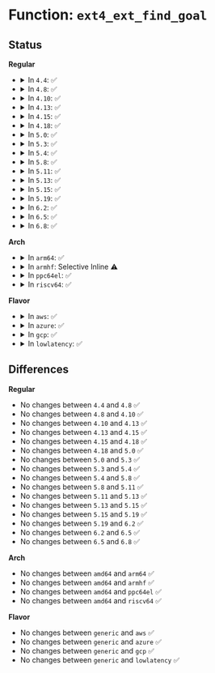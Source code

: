 # Function: <code>ext4_ext_find_goal</code>

## Status
<b>Regular</b>
<ul>
<li>
<details>
<summary>In <code>4.4</code>: ✅</summary>

```c
ext4_fsblk_t ext4_ext_find_goal(struct inode *inode, struct ext4_ext_path *path, ext4_lblk_t block);
```

**Collision:** Unique Static

**Inline:** No

**Transformation:** False

**Instances:**

```
In fs/ext4/extents.c (ffffffff812c26a0)
Location: fs/ext4/extents.c:177
Inline: False
Direct callers:
  - fs/ext4/extents.c:ext4_ext_insert_extent
  - fs/ext4/extents.c:ext4_ext_map_blocks
```
**Symbols:**

```
ffffffff812c26a0-ffffffff812c2701: ext4_ext_find_goal (STB_LOCAL)
```
</details>
</li>
<li>
<details>
<summary>In <code>4.8</code>: ✅</summary>

```c
ext4_fsblk_t ext4_ext_find_goal(struct inode *inode, struct ext4_ext_path *path, ext4_lblk_t block);
```

**Collision:** Unique Static

**Inline:** No

**Transformation:** False

**Instances:**

```
In fs/ext4/extents.c (ffffffff812f2020)
Location: fs/ext4/extents.c:182
Inline: False
Direct callers:
  - fs/ext4/extents.c:ext4_ext_map_blocks
  - fs/ext4/extents.c:ext4_ext_insert_extent
```
**Symbols:**

```
ffffffff812f2020-ffffffff812f2080: ext4_ext_find_goal (STB_LOCAL)
```
</details>
</li>
<li>
<details>
<summary>In <code>4.10</code>: ✅</summary>

```c
ext4_fsblk_t ext4_ext_find_goal(struct inode *inode, struct ext4_ext_path *path, ext4_lblk_t block);
```

**Collision:** Unique Static

**Inline:** No

**Transformation:** False

**Instances:**

```
In fs/ext4/extents.c (ffffffff81307ff0)
Location: fs/ext4/extents.c:182
Inline: False
Direct callers:
  - fs/ext4/extents.c:ext4_ext_map_blocks
  - fs/ext4/extents.c:ext4_ext_insert_extent
```
**Symbols:**

```
ffffffff81307ff0-ffffffff81308050: ext4_ext_find_goal (STB_LOCAL)
```
</details>
</li>
<li>
<details>
<summary>In <code>4.13</code>: ✅</summary>

```c
ext4_fsblk_t ext4_ext_find_goal(struct inode *inode, struct ext4_ext_path *path, ext4_lblk_t block);
```

**Collision:** Unique Static

**Inline:** No

**Transformation:** False

**Instances:**

```
In fs/ext4/extents.c (ffffffff812e67b0)
Location: fs/ext4/extents.c:182
Inline: False
Direct callers:
  - fs/ext4/extents.c:ext4_ext_map_blocks
  - fs/ext4/extents.c:ext4_ext_insert_extent
```
**Symbols:**

```
ffffffff812e67b0-ffffffff812e680b: ext4_ext_find_goal (STB_LOCAL)
```
</details>
</li>
<li>
<details>
<summary>In <code>4.15</code>: ✅</summary>

```c
ext4_fsblk_t ext4_ext_find_goal(struct inode *inode, struct ext4_ext_path *path, ext4_lblk_t block);
```

**Collision:** Unique Static

**Inline:** No

**Transformation:** False

**Instances:**

```
In fs/ext4/extents.c (ffffffff8130b1c0)
Location: fs/ext4/extents.c:182
Inline: False
Direct callers:
  - fs/ext4/extents.c:ext4_ext_map_blocks
  - fs/ext4/extents.c:ext4_ext_insert_extent
```
**Symbols:**

```
ffffffff8130b1c0-ffffffff8130b21b: ext4_ext_find_goal (STB_LOCAL)
```
</details>
</li>
<li>
<details>
<summary>In <code>4.18</code>: ✅</summary>

```c
ext4_fsblk_t ext4_ext_find_goal(struct inode *inode, struct ext4_ext_path *path, ext4_lblk_t block);
```

**Collision:** Unique Static

**Inline:** No

**Transformation:** False

**Instances:**

```
In fs/ext4/extents.c (ffffffff81339170)
Location: fs/ext4/extents.c:170
Inline: False
Direct callers:
  - fs/ext4/extents.c:ext4_ext_map_blocks
  - fs/ext4/extents.c:ext4_ext_split
```
**Symbols:**

```
ffffffff81339170-ffffffff813391cb: ext4_ext_find_goal (STB_LOCAL)
```
</details>
</li>
<li>
<details>
<summary>In <code>5.0</code>: ✅</summary>

```c
ext4_fsblk_t ext4_ext_find_goal(struct inode *inode, struct ext4_ext_path *path, ext4_lblk_t block);
```

**Collision:** Unique Static

**Inline:** No

**Transformation:** False

**Instances:**

```
In fs/ext4/extents.c (ffffffff81350430)
Location: fs/ext4/extents.c:170
Inline: False
Direct callers:
  - fs/ext4/extents.c:ext4_ext_map_blocks
  - fs/ext4/extents.c:ext4_ext_split
```
**Symbols:**

```
ffffffff81350430-ffffffff8135048b: ext4_ext_find_goal (STB_LOCAL)
```
</details>
</li>
<li>
<details>
<summary>In <code>5.3</code>: ✅</summary>

```c
ext4_fsblk_t ext4_ext_find_goal(struct inode *inode, struct ext4_ext_path *path, ext4_lblk_t block);
```

**Collision:** Unique Static

**Inline:** No

**Transformation:** False

**Instances:**

```
In fs/ext4/extents.c (ffffffff813790f0)
Location: fs/ext4/extents.c:170
Inline: False
Direct callers:
  - fs/ext4/extents.c:ext4_ext_map_blocks
  - fs/ext4/extents.c:ext4_ext_split
```
**Symbols:**

```
ffffffff813790f0-ffffffff8137914b: ext4_ext_find_goal (STB_LOCAL)
```
</details>
</li>
<li>
<details>
<summary>In <code>5.4</code>: ✅</summary>

```c
ext4_fsblk_t ext4_ext_find_goal(struct inode *inode, struct ext4_ext_path *path, ext4_lblk_t block);
```

**Collision:** Unique Static

**Inline:** No

**Transformation:** False

**Instances:**

```
In fs/ext4/extents.c (ffffffff813914a0)
Location: fs/ext4/extents.c:170
Inline: False
Direct callers:
  - fs/ext4/extents.c:ext4_ext_map_blocks
  - fs/ext4/extents.c:ext4_ext_split
```
**Symbols:**

```
ffffffff813914a0-ffffffff813914fb: ext4_ext_find_goal (STB_LOCAL)
```
</details>
</li>
<li>
<details>
<summary>In <code>5.8</code>: ✅</summary>

```c
ext4_fsblk_t ext4_ext_find_goal(struct inode *inode, struct ext4_ext_path *path, ext4_lblk_t block);
```

**Collision:** Unique Static

**Inline:** No

**Transformation:** False

**Instances:**

```
In fs/ext4/extents.c (ffffffff813dd000)
Location: fs/ext4/extents.c:177
Inline: False
Direct callers:
  - fs/ext4/extents.c:ext4_ext_map_blocks
  - fs/ext4/extents.c:ext4_ext_split
```
**Symbols:**

```
ffffffff813dd000-ffffffff813dd05b: ext4_ext_find_goal (STB_LOCAL)
```
</details>
</li>
<li>
<details>
<summary>In <code>5.11</code>: ✅</summary>

```c
ext4_fsblk_t ext4_ext_find_goal(struct inode *inode, struct ext4_ext_path *path, ext4_lblk_t block);
```

**Collision:** Unique Static

**Inline:** No

**Transformation:** False

**Instances:**

```
In fs/ext4/extents.c (ffffffff813ee920)
Location: fs/ext4/extents.c:177
Inline: False
Direct callers:
  - fs/ext4/extents.c:ext4_ext_map_blocks
  - fs/ext4/extents.c:ext4_ext_split
```
**Symbols:**

```
ffffffff813ee920-ffffffff813ee97b: ext4_ext_find_goal (STB_LOCAL)
```
</details>
</li>
<li>
<details>
<summary>In <code>5.13</code>: ✅</summary>

```c
ext4_fsblk_t ext4_ext_find_goal(struct inode *inode, struct ext4_ext_path *path, ext4_lblk_t block);
```

**Collision:** Unique Static

**Inline:** No

**Transformation:** False

**Instances:**

```
In fs/ext4/extents.c (ffffffff813f4ef0)
Location: fs/ext4/extents.c:177
Inline: False
Direct callers:
  - fs/ext4/extents.c:ext4_ext_map_blocks
  - fs/ext4/extents.c:ext4_ext_split
```
**Symbols:**

```
ffffffff813f4ef0-ffffffff813f4f4b: ext4_ext_find_goal (STB_LOCAL)
```
</details>
</li>
<li>
<details>
<summary>In <code>5.15</code>: ✅</summary>

```c
ext4_fsblk_t ext4_ext_find_goal(struct inode *inode, struct ext4_ext_path *path, ext4_lblk_t block);
```

**Collision:** Unique Static

**Inline:** No

**Transformation:** False

**Instances:**

```
In fs/ext4/extents.c (ffffffff81447140)
Location: fs/ext4/extents.c:191
Inline: False
Direct callers:
  - fs/ext4/extents.c:ext4_ext_map_blocks
  - fs/ext4/extents.c:ext4_ext_split
```
**Symbols:**

```
ffffffff81447140-ffffffff8144719b: ext4_ext_find_goal (STB_LOCAL)
```
</details>
</li>
<li>
<details>
<summary>In <code>5.19</code>: ✅</summary>

```c
ext4_fsblk_t ext4_ext_find_goal(struct inode *inode, struct ext4_ext_path *path, ext4_lblk_t block);
```

**Collision:** Unique Static

**Inline:** No

**Transformation:** False

**Instances:**

```
In fs/ext4/extents.c (ffffffff814c3450)
Location: fs/ext4/extents.c:191
Inline: False
Direct callers:
  - fs/ext4/extents.c:ext4_ext_map_blocks
  - fs/ext4/extents.c:ext4_ext_split
```
**Symbols:**

```
ffffffff814c3450-ffffffff814c34db: ext4_ext_find_goal (STB_LOCAL)
```
</details>
</li>
<li>
<details>
<summary>In <code>6.2</code>: ✅</summary>

```c
ext4_fsblk_t ext4_ext_find_goal(struct inode *inode, struct ext4_ext_path *path, ext4_lblk_t block);
```

**Collision:** Unique Static

**Inline:** No

**Transformation:** False

**Instances:**

```
In fs/ext4/extents.c (ffffffff8155b880)
Location: fs/ext4/extents.c:210
Inline: False
Direct callers:
  - fs/ext4/extents.c:ext4_ext_map_blocks
  - fs/ext4/extents.c:ext4_ext_split
```
**Symbols:**

```
ffffffff8155b880-ffffffff8155b90b: ext4_ext_find_goal (STB_LOCAL)
```
</details>
</li>
<li>
<details>
<summary>In <code>6.5</code>: ✅</summary>

```c
ext4_fsblk_t ext4_ext_find_goal(struct inode *inode, struct ext4_ext_path *path, ext4_lblk_t block);
```

**Collision:** Unique Static

**Inline:** No

**Transformation:** False

**Instances:**

```
In fs/ext4/extents.c (ffffffff815936a0)
Location: fs/ext4/extents.c:210
Inline: False
Direct callers:
  - fs/ext4/extents.c:ext4_ext_map_blocks
  - fs/ext4/extents.c:ext4_ext_split
```
**Symbols:**

```
ffffffff815936a0-ffffffff8159372b: ext4_ext_find_goal (STB_LOCAL)
```
</details>
</li>
<li>
<details>
<summary>In <code>6.8</code>: ✅</summary>

```c
ext4_fsblk_t ext4_ext_find_goal(struct inode *inode, struct ext4_ext_path *path, ext4_lblk_t block);
```

**Collision:** Unique Static

**Inline:** No

**Transformation:** False

**Instances:**

```
In fs/ext4/extents.c (ffffffff815cc390)
Location: fs/ext4/extents.c:210
Inline: False
Direct callers:
  - fs/ext4/extents.c:ext4_ext_map_blocks
  - fs/ext4/extents.c:ext4_ext_split
```
**Symbols:**

```
ffffffff815cc390-ffffffff815cc41b: ext4_ext_find_goal (STB_LOCAL)
```
</details>
</li>
</ul>
<b>Arch</b>
<ul>
<li>
<details>
<summary>In <code>arm64</code>: ✅</summary>

```c
ext4_fsblk_t ext4_ext_find_goal(struct inode *inode, struct ext4_ext_path *path, ext4_lblk_t block);
```

**Collision:** Unique Static

**Inline:** No

**Transformation:** False

**Instances:**

```
In fs/ext4/extents.c (ffff800010464098)
Location: fs/ext4/extents.c:170
Inline: False
Direct callers:
  - fs/ext4/extents.c:ext4_ext_map_blocks
  - fs/ext4/extents.c:ext4_ext_split
```
**Symbols:**

```
ffff800010464098-ffff800010464140: ext4_ext_find_goal (STB_LOCAL)
```
</details>
</li>
<li>
<details>
<summary>In <code>armhf</code>: Selective Inline ⚠️</summary>

```c
ext4_fsblk_t ext4_ext_find_goal(struct inode *inode, struct ext4_ext_path *path, ext4_lblk_t block);
```

**Collision:** Unique Static

**Inline:** Selective

**Transformation:** False

**Instances:**

```
In fs/ext4/extents.c (c0625440)
Location: fs/ext4/extents.c:170
Inline: True
Direct callers:
  - fs/ext4/extents.c:ext4_ext_map_blocks
  - fs/ext4/extents.c:ext4_ext_split
```
**Symbols:**

```
c0625440-c06254d0: ext4_ext_find_goal (STB_LOCAL)
```
</details>
</li>
<li>
<details>
<summary>In <code>ppc64el</code>: ✅</summary>

```c
ext4_fsblk_t ext4_ext_find_goal(struct inode *inode, struct ext4_ext_path *path, ext4_lblk_t block);
```

**Collision:** Unique Static

**Inline:** No

**Transformation:** False

**Instances:**

```
In fs/ext4/extents.c (c0000000005820e0)
Location: fs/ext4/extents.c:170
Inline: False
Direct callers:
  - fs/ext4/extents.c:ext4_ext_map_blocks
  - fs/ext4/extents.c:ext4_ext_split
```
**Symbols:**

```
c0000000005820e0-c000000000582188: ext4_ext_find_goal (STB_LOCAL)
```
</details>
</li>
<li>
<details>
<summary>In <code>riscv64</code>: ✅</summary>

```c
ext4_fsblk_t ext4_ext_find_goal(struct inode *inode, struct ext4_ext_path *path, ext4_lblk_t block);
```

**Collision:** Unique Static

**Inline:** No

**Transformation:** False

**Instances:**

```
In fs/ext4/extents.c (ffffffe0002f2ef6)
Location: fs/ext4/extents.c:170
Inline: False
Direct callers:
  - fs/ext4/extents.c:ext4_ext_map_blocks
  - fs/ext4/extents.c:ext4_ext_split
```
**Symbols:**

```
ffffffe0002f2ef6-ffffffe0002f2f9c: ext4_ext_find_goal (STB_LOCAL)
```
</details>
</li>
</ul>
<b>Flavor</b>
<ul>
<li>
<details>
<summary>In <code>aws</code>: ✅</summary>

```c
ext4_fsblk_t ext4_ext_find_goal(struct inode *inode, struct ext4_ext_path *path, ext4_lblk_t block);
```

**Collision:** Unique Static

**Inline:** No

**Transformation:** False

**Instances:**

```
In fs/ext4/extents.c (ffffffff81389a80)
Location: fs/ext4/extents.c:170
Inline: False
Direct callers:
  - fs/ext4/extents.c:ext4_ext_map_blocks
  - fs/ext4/extents.c:ext4_ext_split
```
**Symbols:**

```
ffffffff81389a80-ffffffff81389adb: ext4_ext_find_goal (STB_LOCAL)
```
</details>
</li>
<li>
<details>
<summary>In <code>azure</code>: ✅</summary>

```c
ext4_fsblk_t ext4_ext_find_goal(struct inode *inode, struct ext4_ext_path *path, ext4_lblk_t block);
```

**Collision:** Unique Static

**Inline:** No

**Transformation:** False

**Instances:**

```
In fs/ext4/extents.c (ffffffff8137a510)
Location: fs/ext4/extents.c:170
Inline: False
Direct callers:
  - fs/ext4/extents.c:ext4_ext_map_blocks
  - fs/ext4/extents.c:ext4_ext_split
```
**Symbols:**

```
ffffffff8137a510-ffffffff8137a56b: ext4_ext_find_goal (STB_LOCAL)
```
</details>
</li>
<li>
<details>
<summary>In <code>gcp</code>: ✅</summary>

```c
ext4_fsblk_t ext4_ext_find_goal(struct inode *inode, struct ext4_ext_path *path, ext4_lblk_t block);
```

**Collision:** Unique Static

**Inline:** No

**Transformation:** False

**Instances:**

```
In fs/ext4/extents.c (ffffffff813873e0)
Location: fs/ext4/extents.c:170
Inline: False
Direct callers:
  - fs/ext4/extents.c:ext4_ext_map_blocks
  - fs/ext4/extents.c:ext4_ext_split
```
**Symbols:**

```
ffffffff813873e0-ffffffff8138743b: ext4_ext_find_goal (STB_LOCAL)
```
</details>
</li>
<li>
<details>
<summary>In <code>lowlatency</code>: ✅</summary>

```c
ext4_fsblk_t ext4_ext_find_goal(struct inode *inode, struct ext4_ext_path *path, ext4_lblk_t block);
```

**Collision:** Unique Static

**Inline:** No

**Transformation:** False

**Instances:**

```
In fs/ext4/extents.c (ffffffff8139b0c0)
Location: fs/ext4/extents.c:170
Inline: False
Direct callers:
  - fs/ext4/extents.c:ext4_ext_map_blocks
  - fs/ext4/extents.c:ext4_ext_split
```
**Symbols:**

```
ffffffff8139b0c0-ffffffff8139b11b: ext4_ext_find_goal (STB_LOCAL)
```
</details>
</li>
</ul>

## Differences
<b>Regular</b>
<ul>
<li>
No changes between <code>4.4</code> and <code>4.8</code> ✅
</li>
<li>
No changes between <code>4.8</code> and <code>4.10</code> ✅
</li>
<li>
No changes between <code>4.10</code> and <code>4.13</code> ✅
</li>
<li>
No changes between <code>4.13</code> and <code>4.15</code> ✅
</li>
<li>
No changes between <code>4.15</code> and <code>4.18</code> ✅
</li>
<li>
No changes between <code>4.18</code> and <code>5.0</code> ✅
</li>
<li>
No changes between <code>5.0</code> and <code>5.3</code> ✅
</li>
<li>
No changes between <code>5.3</code> and <code>5.4</code> ✅
</li>
<li>
No changes between <code>5.4</code> and <code>5.8</code> ✅
</li>
<li>
No changes between <code>5.8</code> and <code>5.11</code> ✅
</li>
<li>
No changes between <code>5.11</code> and <code>5.13</code> ✅
</li>
<li>
No changes between <code>5.13</code> and <code>5.15</code> ✅
</li>
<li>
No changes between <code>5.15</code> and <code>5.19</code> ✅
</li>
<li>
No changes between <code>5.19</code> and <code>6.2</code> ✅
</li>
<li>
No changes between <code>6.2</code> and <code>6.5</code> ✅
</li>
<li>
No changes between <code>6.5</code> and <code>6.8</code> ✅
</li>
</ul>
<b>Arch</b>
<ul>
<li>
No changes between <code>amd64</code> and <code>arm64</code> ✅
</li>
<li>
No changes between <code>amd64</code> and <code>armhf</code> ✅
</li>
<li>
No changes between <code>amd64</code> and <code>ppc64el</code> ✅
</li>
<li>
No changes between <code>amd64</code> and <code>riscv64</code> ✅
</li>
</ul>
<b>Flavor</b>
<ul>
<li>
No changes between <code>generic</code> and <code>aws</code> ✅
</li>
<li>
No changes between <code>generic</code> and <code>azure</code> ✅
</li>
<li>
No changes between <code>generic</code> and <code>gcp</code> ✅
</li>
<li>
No changes between <code>generic</code> and <code>lowlatency</code> ✅
</li>
</ul>
